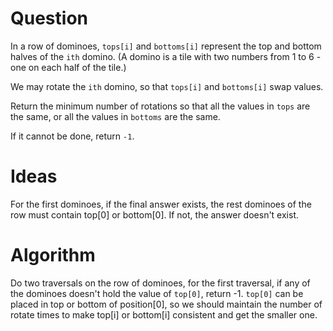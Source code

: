 # Question

In a row of dominoes, `tops[i]` and `bottoms[i]` represent the top and bottom halves of the `ith` domino. (A domino is a tile with two numbers from 1 to 6 - one on each half of the tile.)

We may rotate the `ith` domino, so that `tops[i]` and `bottoms[i]` swap values.

Return the minimum number of rotations so that all the values in `tops` are the same, or all the values in `bottoms` are the same.

If it cannot be done, return `-1`.

# Ideas

For the first dominoes, if the final answer exists, the rest dominoes of the row must contain top[0] or bottom[0]. If not, the answer doesn't exist.

# Algorithm

Do two traversals on the row of dominoes, for the first traversal, if any of the dominoes doesn't hold the value of `top[0]`, return -1.  `top[0]` can be placed in top or bottom of position[0], so we should maintain the number of rotate times to make top[i] or bottom[i] consistent and get the smaller one. 

